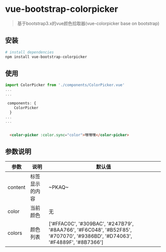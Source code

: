 # vue-bootstrap-colorpicker

> 基于bootstrap3.x的vue颜色拾取器(vue-colorpicker base on bootstrap)


## 安装

``` bash
# install dependencies
npm install vue-bootstrap-colorpicker
```
## 使用
```javascript
import ColorPicker from './components/ColorPicker.vue'
...
...

 components: {
    ColorPicker
  }
...
...
  
```

```html
  <color-picker :color.sync="color">嘿嘿嘿</color-picker>
```

## 参数说明
| 参数 | 说明 | 默认值     |
|--------|--------|--------|
|    content |   标签显示的内容     |  ~PKAQ~     | 
|    color   |   当前颜色           |     无      |    
|    colors  |   颜色列表           |     ['#FFAC0C', '#309BAC', '#247B79', '#8AA766', '#F6C048', '#B52F85', '#707070', '#9386BD', '#D74063', '#F4889F', '#8B7366'] |    


